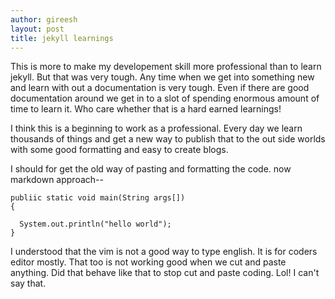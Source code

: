 ```yaml
---
author: gireesh
layout: post
title: jekyll learnings
---
```


This is more to make my developement skill more professional than to learn jekyll.  But that was very tough.  Any time when we get into something new and learn with out a documentation is very tough.  Even if there are good documentation around we get in to a slot of spending enormous amount of time to learn it.  Who care whether that is a hard earned learnings!

I think this is a beginning to work as a professional.  Every day we learn thousands of things and get a new way to publish that to the out side worlds with some good formatting and easy to create blogs.

I should for get the old way of pasting and formatting the code.  now markdown approach--


    publiic static void main(String args[])
    {
	
	  System.out.println("hello world");
    }	



I understood that the vim is not a good way to type english.  It is for coders editor mostly.  That too is not working good when we cut and paste anything.  Did that behave like that to stop cut and paste coding.  Lol!  I can't say that.

